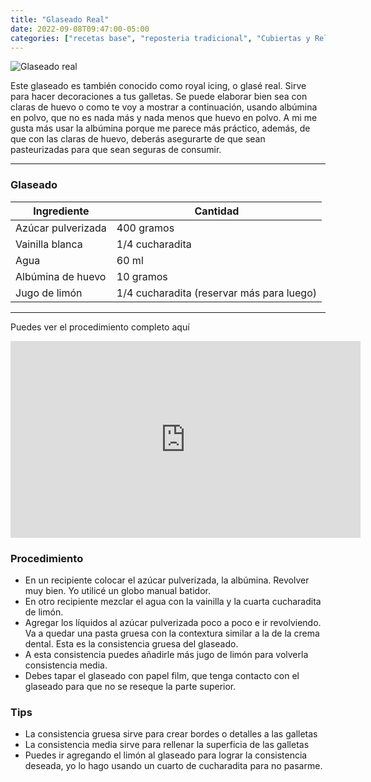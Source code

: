 ```yaml
---
title: "Glaseado Real"
date: 2022-09-08T09:47:00-05:00
categories: ["recetas base", "reposteria tradicional", "Cubiertas y Rellenos", "Galletas de mantequilla"]
---
```

![Glaseado real](../../images/glaseado.jpg)

Este glaseado es también conocido como royal icing, o glasé real. Sirve para hacer decoraciones a tus galletas. Se puede elaborar bien sea con claras de huevo o como te voy a mostrar a continuación, usando albúmina en polvo, que no es nada más y nada menos que huevo en polvo. A mi me gusta más usar la albúmina porque me parece más práctico, además, de que con las claras de huevo, deberás asegurarte de que sean pasteurizadas para que sean seguras de consumir. 

___
### Glaseado

| Ingrediente | Cantidad |
| ----------- | ----------- |
| Azúcar pulverizada | 400 gramos |
| Vainilla blanca | 1/4 cucharadita |
| Agua | 60 ml |
| Albúmina de huevo | 10 gramos |
| Jugo de limón | 1/4 cucharadita (reservar más para luego) |

___

Puedes ver el procedimiento completo aquí

<iframe width="560" height="315" src="https://www.youtube.com/embed/vfqg0mlP1N8" title="YouTube video player" frameborder="0" allow="accelerometer; autoplay; clipboard-write; encrypted-media; gyroscope; picture-in-picture" allowfullscreen></iframe>


### Procedimiento 
- En un recipiente colocar el azúcar pulverizada, la albúmina. Revolver muy bien. Yo utilicé un globo manual batidor.
- En otro recipiente mezclar el agua con la vainilla y la cuarta cucharadita de limón. 
- Agregar los líquidos al azúcar pulverizada poco a poco e ir revolviendo. Va a quedar una pasta gruesa con la contextura similar a la de la crema dental. Esta es la consistencia gruesa del glaseado. 
- A esta consistencia puedes añadirle más jugo de limón para volverla consistencia media. 
- Debes tapar el glaseado con papel film, que tenga contacto con el glaseado para que no se reseque la parte superior.

### Tips
- La consistencia gruesa sirve para crear bordes o detalles a las galletas
- La consistencia media sirve para rellenar la superficia de las galletas
- Puedes ir agregando el limón al glaseado para lograr la consistencia deseada, yo lo hago usando un cuarto de cucharadita para no pasarme.
